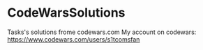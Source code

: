 # CodeWarsSolutions
Tasks's solutions frome codewars.com
My account on codewars: https://www.codewars.com/users/s1tcomsfan
